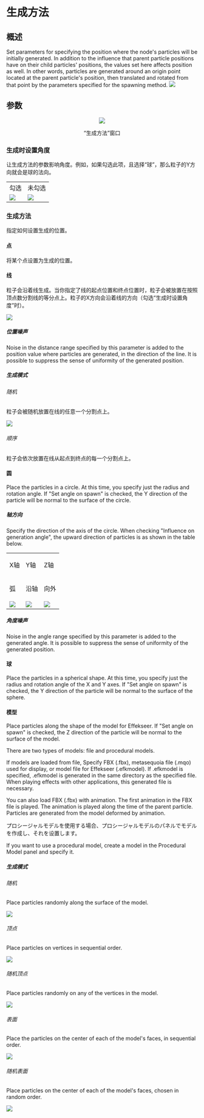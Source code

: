 ﻿# 生成方法

## 概述

Set parameters for specifying the position where the node's particles will be initially generated. In addition to the influence that parent particle positions have on their child particles' positions, the values set here affects position as well. In other words, particles are generated around an origin point located at the parent particle's position, then translated and rotated from that point by the parameters specified for the spawning method. ![](../../img/Reference/locationGene.png)

## 参数

<div align="center">
<img src="../../img/Tutorial/08_spawn_en.png">
<p>“生成方法”窗口</p>
</div>

### 生成时设置角度

让生成方法的参数影响角度。例如，如果勾选此项，且选择“球”，那么粒子的Y方向就会是球的法向。

<table>

<tbody>

<tr>

<td>勾选</td>

<td>未勾选</td>

</tr>

<tr>

<td><img src="../../img/Reference/affect_angle.png"/></td>

<td><img src="../../img/Reference/affect_no_angle.png"/></td>

</tr>

</tbody>

</table>

### 生成方法

指定如何设置生成的位置。

#### 点

将某个点设置为生成的位置。

#### 线

粒子会沿着线生成。当你指定了线的起点位置和终点位置时，粒子会被放置在按照顶点数分割线的等分点上。粒子的X方向会沿着线的方向（勾选“生成时设置角度”时）。

![](../../img/Reference/locationGene_line.png)

##### 位置噪声

Noise in the distance range specified by this parameter is added to the position value where particles are generated, in the direction of the line. It is possible to suppress the sense of uniformity of the generated position.

##### 生成模式

###### 随机

粒子会被随机放置在线的任意一个分割点上。

![](../../img/Reference/locationGeneModelRand.png)

###### 顺序

粒子会依次放置在线从起点到终点的每一个分割点上。

#### 圆

Place the particles in a circle. At this time, you specify just the radius and rotation angle. If "Set angle on spawn" is checked, the Y direction of the particle will be normal to the surface of the circle.

##### 轴方向

Specify the direction of the axis of the circle. When checking "Influence on generation angle", the upward direction of particles is as shown in the table below.

<table>

<tbody>

<tr>

<td>

X轴

</td>

<td>

Y轴

</td>

<td>

Z轴

</td>

</tr>

<tr>

<td>

弧

</td>

<td>

沿轴

</td>

<td>

向外

</td>

</tr>

<tr>

<td><img src="../../img/Reference/locationGene_circle_xaxis.png"/></td>

<td><img src="../../img/Reference/locationGene_circle_yaxis.png"/></td>

<td><img src="../../img/Reference/locationGene_circle_zaxis.png"/></td>

</tr>

</tbody>

</table>

##### 角度噪声

Noise in the angle range specified by this parameter is added to the generated angle. It is possible to suppress the sense of uniformity of the generated position.

#### 球

Place the particles in a spherical shape. At this time, you specify just the radius and rotation angle of the X and Y axes. If "Set angle on spawn" is checked, the Y direction of the particle will be normal to the surface of the sphere.

#### 模型

Place particles along the shape of the model for Effekseer. If "Set angle on spawn" is checked, the Z direction of the particle will be normal to the surface of the model.

There are two types of models: file and procedural models.

If models are loaded from file, Specify FBX (.fbx), metasequoia file (.mqo) used for display, or model file for Effekseer (.efkmodel). If .efkmodel is specified, .efkmodel is generated in the same directory as the specified file. When playing effects with other applications, this generated file is necessary.

You can also load FBX (.fbx) with animation. The first animation in the FBX file is played. The animation is played along the time of the parent particle. Particles are generated from the model deformed by animation.

プロシージャルモデルを使用する場合、プロシージャルモデルのパネルでモデルを作成し、それを设置します。

If you want to use a procedural model, create a model in the Procedural Model panel and specify it.


##### 生成模式

###### 随机

Place particles randomly along the surface of the model.

![](../../img/Reference/locationGeneModelRand.png)

###### 顶点

Place particles on vertices in sequential order.

![](../../img/Reference/locationGeneModelVertex.png)

###### 随机顶点

Place particles randomly on any of the vertices in the model.

![](../../img/Reference/locationGeneModelVertexRand.png)

###### 表面

Place the particles on the center of each of the model's faces, in sequential order.

![](../../img/Reference/locationGeneModelFace.png)

###### 随机表面

Place particles on the center of each of the model's faces, chosen in random order.

![](../../img/Reference/locationGeneModelFaceRand.png)